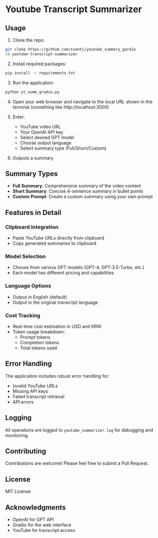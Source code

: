 # Youtube Transcript Summarizer

## Usage

1. Clone the repo:
```bash
git clone https://github.com/ssenti/youtube_summary_gardio
cd youtube-transcript-summarizer
```

2. Install required packages:
```bash
pip install -r requirements.txt
```

3. Run the application:
```bash
python yt_summ_gradio.py
```

4. Open your web browser and navigate to the local URL shown in the terminal (something like http://localhost:3000)

5. Enter:
   - YouTube video URL
   - Your OpenAI API key
   - Select desired GPT model
   - Choose output language
   - Select summary type (Full/Short/Custom)

6. Outputs a summary

## Summary Types

- **Full Summary**: Comprehensive summary of the video content
- **Short Summary**: Concise 4-sentence summary in bullet points
- **Custom Prompt**: Create a custom summary using your own prompt

## Features in Detail

### Clipboard Integration
- Paste YouTube URLs directly from clipboard
- Copy generated summaries to clipboard

### Model Selection
- Choose from various GPT models (GPT-4, GPT-3.5-Turbo, etc.)
- Each model has different pricing and capabilities

### Language Options
- Output in English (default)
- Output in the original transcript language

### Cost Tracking
- Real-time cost estimation in USD and KRW
- Token usage breakdown:
  - Prompt tokens
  - Completion tokens
  - Total tokens used

## Error Handling

The application includes robust error handling for:
- Invalid YouTube URLs
- Missing API keys
- Failed transcript retrieval
- API errors

## Logging

All operations are logged to `youtube_summarizer.log` for debugging and monitoring.

## Contributing

Contributions are welcome! Please feel free to submit a Pull Request.

## License

MIT License

## Acknowledgments

- OpenAI for GPT API
- Gradio for the web interface
- YouTube for transcript access
